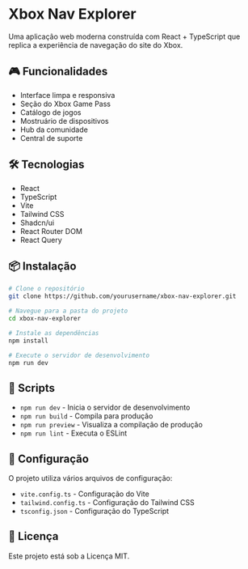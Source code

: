 # Xbox Nav Explorer

Uma aplicação web moderna construída com React + TypeScript que replica a experiência de navegação do site do Xbox.

## 🎮 Funcionalidades

- Interface limpa e responsiva
- Seção do Xbox Game Pass
- Catálogo de jogos
- Mostruário de dispositivos
- Hub da comunidade
- Central de suporte

## 🛠️ Tecnologias

- React
- TypeScript
- Vite
- Tailwind CSS
- Shadcn/ui
- React Router DOM
- React Query

## 📦 Instalação

```bash
# Clone o repositório
git clone https://github.com/yourusername/xbox-nav-explorer.git

# Navegue para a pasta do projeto
cd xbox-nav-explorer

# Instale as dependências
npm install

# Execute o servidor de desenvolvimento
npm run dev
```

## 🚀 Scripts

- `npm run dev` - Inicia o servidor de desenvolvimento
- `npm run build` - Compila para produção
- `npm run preview` - Visualiza a compilação de produção
- `npm run lint` - Executa o ESLint

## 🔧 Configuração

O projeto utiliza vários arquivos de configuração:

- `vite.config.ts` - Configuração do Vite
- `tailwind.config.ts` - Configuração do Tailwind CSS
- `tsconfig.json` - Configuração do TypeScript

## 📝 Licença

Este projeto está sob a Licença MIT.
